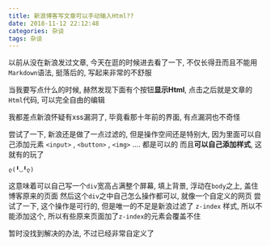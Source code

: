 ```yaml
---
title: 新浪博客写文章可以手动输入Html??
date: 2018-11-12 22:12:48
categories: 杂谈
tags: 杂谈
---
```


以前从没在新浪发过文章, 今天在逛的时候进去看了一下, 不仅长得丑而且不能用`Markdown`语法, 挺落后的, 写起来非常的不舒服

当我要写点什么的时候, 赫然发现下面有个按钮**显示Html**, 点击之后就是文章的`Html`代码, 可以完全自由的编辑

我都差点新浪怀疑有xss漏洞了, 毕竟看那十年前的界面, 有点漏洞也不奇怪

尝试了一下, 新浪还是做了一点过滤的, 但是操作空间还是特别大, 因为里面可以自己添加元素
`<input>` , `<button>` , `<img>` .... 都是可以的
而且**可以自己添加样式**, 这就有的玩了
```
ლ(╹◡╹ლ)
```

这意味着可以自己写一个`div`宽高占满整个屏幕, 填上背景, 浮动在`body`之上, 盖住博客原来的页面
然后这个`div`之中自己怎么操作都可以, 就像一个自定义的网页
尝试了一下, 这个操作是可行的, 但是唯一的不足是新浪过滤了 `z-index` 样式, 所以不能添加这个, 所以有些原来页面加了`z-index`的元素会覆盖不住

暂时没找到解决的办法, 不过已经非常自定义了


